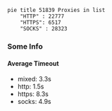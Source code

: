 
```mermaid
pie title 51839 Proxies in list
    "HTTP" : 22777
    "HTTPS": 6517
    "SOCKS" : 28323
```

### Some Info
#### Average Timeout

- mixed: 3.3s
- http: 1.5s
- https: 8.3s
- socks: 4.9s